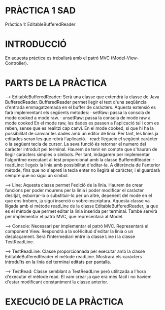 # PRÀCTICA 1 SAD
Pràctica 1: EditableBufferedReader

# INTRODUCCIÓ
En aquesta pràctica es treballarà amb el patró MVC (Model-View-Controller).


# PARTS DE LA PRÀCTICA
--> EditableBufferedReader: Serà una classe que extendrà la classe de Java BufferedReader. BufferedReader permet llegir el text       d'una seqüència d'entrada emmagatzemada en el buffer de caràcters. 
    Aquesta extensió es farà implementant els següents mètodes:
    · setRaw: passa la consola de mode cooked a mode raw. 
    · unsetRaw: passa la consola de mode raw a mode cooked
    En el mode raw, les dades es passen a l'aplicació tal i com es reben, sense que es realitzi cap canvi.
    En el mode cooked, sí que hi ha la possibilitat de canviar les dades amb un editor de linia. Per tant, les linies ja editades       seran les que rebrà l'aplicació.
    · read: llegueix el següent caràcter o la següent tecla de cursor. La seva funció és retornar el numero del caràcter                introduit pel terminal. Haurem de tenir en compte que s'hauran de llegir caràcters simples o símbols. Per tant, indagarem        per implementar l'algoritme executant al test proporcionat amb la classe BufferedReader. 
    · readLine: llegeix la linia amb possibilitat d'editar-la. A diferència de l'anterior mètode, fins que no s'apreti la tecla          enter no llegirà el caràcter, i el guardarà sempre que no sigui un simbol.

--> Line: Aquesta classe permet l'edició de la línia. Haurem de crear funcions per poder mourens per la linia i poder modificar       el caràcter desitjat, esborrar-lo o substituir-lo per un altre, depenent del mode en el que ens trobem, ja sigui inserció o       sobre-escriptura. Aquesta classe va lligada amb el mètode readLine de la classe EditableBufferedReader, ja que es el mètode       que permet editar la linia inserida per terminal. També servirà per implementar el patró MVC, que representarà al Model.

--> Console: Necessari per implementar el patró MVC. Representarà el component View. Respondrà a la sol·licitud d'editar la linia     o un desplaçament. Serà l'intermediari entre la classe Line i la classe TestReadLine. 

--> TestReadLine: Classe proporcioanada per executar amb la classe EditableBufferedReader el mètode readLine. Mostrarà els           caràcters introduïts en la linia del terminal editats per pantalla.

--> TestRead: Classe semblant a TestReadLine però utilitzada a l'hora d'executar el mètode read. El vam crear ja que era més         fàcil i no haviem d'estar modificant constantment la classe anterior. 

# EXECUCIÓ DE LA PRÀCTICA

